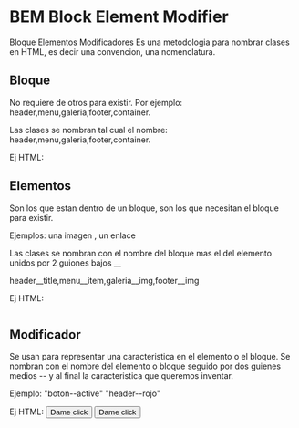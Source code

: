# BEM Block Element Modifier

Bloque Elementos Modificadores
Es una metodologia para nombrar clases en HTML, es decir una convencion, una nomenclatura.

## Bloque
No requiere de otros para existir.
Por ejemplo:
header,menu,galeria,footer,container.

Las clases se nombran tal cual el nombre:
header,menu,galeria,footer,container.

Ej HTML:
<section class="menu"></section>


## Elementos
Son los que estan dentro de un bloque, son los que necesitan el bloque para existir.

Ejemplos: una imagen , un enlace

Las clases se nombran con el nombre del bloque mas el del elemento unidos por 2 guiones bajos __

header__title,menu__item,galeria__img,footer__img

Ej HTML:
<section class="gallery">
    <img src" class="gallery__img">
</section>


## Modificador
Se usan para representar una caracteristica en el elemento o el bloque.
Se nombran con el nombre del elemento o bloque seguido por dos guienes medios -- y al final la caracteristica que queremos inventar.

Ejemplo: "boton--active" "header--rojo"

Ej HTML:
<button class="btn">Dame click</button>
<button class="btn btn--active">Dame click</button>
